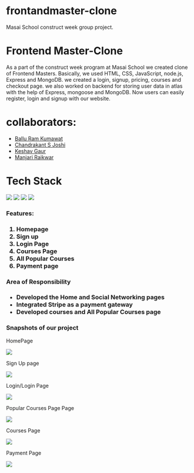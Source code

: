 # frontandmaster-clone
Masai School construct week group project.
<h1>Frontend Master-Clone</h1>

As a part of the construct week program at Masai School we created clone of Frontend Masters. Basically, we used HTML, CSS, JavaScript, node.js, Express and MongoDB. we created a login, signup, pricing, courses and checkout page. we also worked on backend for storing user data in atlas with the help of Express, mongoose and MongoDB. Now users can easily register, login and signup with our website.

<h1>collaborators:</h1>
<ul> 
  <li><a href="https://github.com/baluramk6">Ballu Ram Kumawat</a> </li>
  <li><a href="https://github.com/Chandrakant121">Chandrakant S Joshi</a></li>
  <li><a href="https://github.com/keshavGaur053">Keshav Gaur</a></li>
  <li><a href="https://github.com/manjari5506">Manjari Raikwar</a></li>
</ul>
<h1>Tech Stack</h1>
<div display="flex">
<img src="https://camo.githubusercontent.com/b21c75cd58ec162b843007ccffbef7df78c47c23b4d3f86bf8b0a8d0c07bd84c/68747470733a2f2f696d672e69636f6e73382e636f6d2f636f6c6f722f36342f3030303030302f6a6176617363726970742e706e67"/>
<img src="https://camo.githubusercontent.com/c9302842c2b7620217a0def58a04e17f1e9639d30c8ba0a1bf3e0478ab257867/68747470733a2f2f696d672e69636f6e73382e636f6d2f636f6c6f722f36342f3030303030302f68746d6c2d352e706e67"/>
<img src="https://camo.githubusercontent.com/8b655816e545717df226aafd335fa658149deb52064a3b91181b9f9f0e443322/68747470733a2f2f696d672e69636f6e73382e636f6d2f636f6c6f722f36342f3030303030302f637373332e706e67"/>
<img src="https://camo.githubusercontent.com/ecc13d5d24244308f601ac3d528a6cb20dc09c914a4b310472cf39adf3ebc8d3/68747470733a2f2f696d672e69636f6e73382e636f6d2f636f6c6f722f36342f3030303030302f6a736f6e2e706e67"/>
</div>
<h3>Features:<h3/>
  <ol>
    <li>Homepage</li>
    <li>Sign up</li>
     <li>Login Page</li>
    <li>Courses Page</li>
     <li>All Popular Courses</li>
     <li>Payment page</li>
  </ol>
  <h3>Area of Responsibility <h3/>
    <ul>
      <li>Developed the Home and Social Networking pages</li>
      <li>Integrated Stripe as a payment gateway</li>
      <li>Developed  courses and All Popular Courses page</li>
      </ul>
  <h3>Snapshots of our project</h3>
  <p>HomePage</p>
   <img src="https://miro.medium.com/max/1400/1*aHCxBodwmwxq0YkQECGh3w.jpeg"/>
  <p>Sign Up page</p>
  <img src="https://miro.medium.com/max/1112/1*UydHeyy9WGuh7CdBUSaz9w.jpeg"/>
  <p>Login/Login Page</p>
  <img src="https://miro.medium.com/max/1400/1*JyJE1uOncAj39oBPLUhy-w.jpeg"/>
  <p>Popular Courses Page Page</p>
  <img src="https://miro.medium.com/max/1400/1*6zX1zUMM-aati5fXjfgpHg.jpeg"/>
  <p>Courses Page</p>
  <img src="https://miro.medium.com/max/1400/1*WRFX0Shu2D4zuZ7y0-nhZA.jpeg"/>
  <p>Payment Page</p>
  <img src="https://miro.medium.com/max/1112/1*UydHeyy9WGuh7CdBUSaz9w.jpeg"/>

